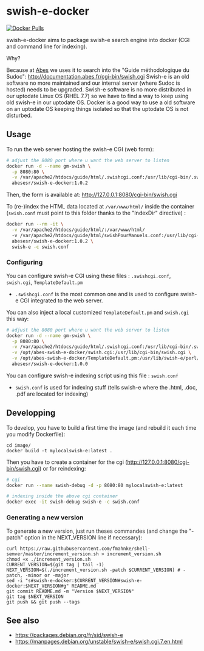 # swish-e-docker

[![Docker Pulls](https://img.shields.io/docker/pulls/abesesr/swish-e-docker.svg)](https://hub.docker.com/r/abesesr/swish-e-docker/)

swish-e-docker aims to package swish-e search engine into docker (CGI and command line for indexing).

Why?

Because at [Abes](http://www.abes.fr) we uses it to search into the "Guide méthodologique du Sudoc": http://documentation.abes.fr/cgi-bin/swish.cgi
Swish-e is an old software no more maintained and our internal server (where Sudoc is hosted) needs to be upgraded. Swish-e software is no more distributed in our uptodate Linux OS (RHEL 7.7) so we have to find a way to keep using old swish-e in our uptodate OS. Docker is a good way to use a old software on an uptodate OS keeping things isolated so that the uptodate OS is not disturbed.

## Usage  

To run the web server hosting the swish-e CGI (web form):
```bash
# adjust the 8080 port where u want the web server to listen 
docker run -d --name gm-swish \
  -p 8080:80 \
  -v /var/apache2/htdocs/guide/html/.swishcgi.conf:/usr/lib/cgi-bin/.swishcgi.conf \
  abesesr/swish-e-docker:1.0.2
```
Then, the form is available at: http://127.0.0.1:8080/cgi-bin/swish.cgi

To (re-)index the HTML data located at `/var/www/html/` inside the container (`swish.conf` must point to this folder thanks to the "IndexDir" directive) :
```bash
docker run --rm -it \
  -v /var/apache2/htdocs/guide/html/:/var/www/html/
  -v /var/apache2/htdocs/guide/html/swishPourManuels.conf:/usr/lib/cgi-bin/swish.conf \
  abesesr/swish-e-docker:1.0.2 \
  swish-e -c swish.conf
```

### Configuring

You can configure swish-e CGI using these files : `.swishcgi.conf`, `swish.cgi`, `TemplateDefault.pm`
- `.swishcgi.conf` is the most common one and is used to configure swish-e CGI integrated to the web server.

You can also inject a local customized `TemplateDefault.pm` and `swish.cgi` this way:
```bash
# adjust the 8080 port where u want the web server to listen 
docker run -d --name gm-swish \
  -p 8080:80 \
  -v /var/apache2/htdocs/guide/html/.swishcgi.conf:/usr/lib/cgi-bin/.swishcgi.conf \
  -v /opt/abes-swish-e-docker/swish.cgi:/usr/lib/cgi-bin/swish.cgi \
  -v /opt/abes-swish-e-docker/TemplateDefault.pm:/usr/lib/swish-e/perl/SWISH/TemplateDefault.pm \
  abesesr/swish-e-docker:1.0.0
```

You can configure swish-e indexing script using this file : `swish.conf`
- `swish.conf` is used for indexing stuff (tells swish-e where the .html, .doc, .pdf are located for indexing)

## Developping

To develop, you have to build a first time the image (and rebuild it each time you modify Dockerfile):
```
cd image/
docker build -t mylocalswish-e:latest .
```

Then you have to create a container for the cgi (http://127.0.0.1:8080/cgi-bin/swish.cgi) or for reindexing:
```bash
# cgi
docker run --name swish-debug -d -p 8080:80 mylocalswish-e:latest

# indexing inside the above cgi container
docker exec -it swish-debug swish-e -c swish.conf
```

### Generating a new version

To generate a new version, just run theses commandes (and change the "-patch" option in the NEXT_VERSION line if necessary):
```
curl https://raw.githubusercontent.com/fmahnke/shell-semver/master/increment_version.sh > increment_version.sh
chmod +x ./increment_version.sh
CURRENT_VERSION=$(git tag | tail -1)
NEXT_VERSION=$(./increment_version.sh -patch $CURRENT_VERSION) # -patch, -minor or -major
sed -i "s#swish-e-docker:$CURRENT_VERSION#swish-e-docker:$NEXT_VERSION#g" README.md
git commit README.md -m "Version $NEXT_VERSION" 
git tag $NEXT_VERSION
git push && git push --tags
```

## See also

- https://packages.debian.org/fr/sid/swish-e
- https://manpages.debian.org/unstable/swish-e/swish.cgi.7.en.html

